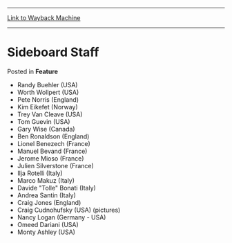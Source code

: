 
---
[Link to Wayback Machine](https://web.archive.org/web/20211203092601/https://magic.wizards.com/en/articles/archive/feature/sideboard-staff-2000-01-01-0)

[_metadata_:wayback_url]:- "https://magic.wizards.com/en/articles/archive/feature/sideboard-staff-2000-01-01-0"
[_metadata_:wayback_raw_url]:- "https://web.archive.org/web/20211203092601id_/https://magic.wizards.com/en/articles/archive/feature/sideboard-staff-2000-01-01-0"
[_metadata_:wayback_capture_timestamp]:- "2021-12-03 09:26:01+00:00"
[_metadata_:description]:- "Randy Buehler (USA) Worth Wollpert (USA) Pete Norris (England) Kim Eikefet (Norway) Trey Van Cleave (USA) Tom Guevin (USA) Gary Wise (Canada) Ben Ronaldson (England) Lionel Benezech (France) Manuel Bevand (France) Jerome Mioso (France) Julien Silverstone (France) Ilja Rotelli (Italy) Marco Makuz (Italy) Davide `Tolle` Bonati (Italy) Andrea Santin (Italy) Craig Jones (England)"
[_metadata_:generator]:- "Drupal 7 (http://drupal.org)"
---


Sideboard Staff
===============



 Posted in **Feature**












* Randy Buehler (USA)
* Worth Wollpert (USA)
* Pete Norris (England)
* Kim Eikefet (Norway)
* Trey Van Cleave (USA)
* Tom Guevin (USA)
* Gary Wise (Canada)
* Ben Ronaldson (England)
* Lionel Benezech (France)
* Manuel Bevand (France)
* Jerome Mioso (France)
* Julien Silverstone (France)
* Ilja Rotelli (Italy)
* Marco Makuz (Italy)
* Davide "Tolle" Bonati (Italy)
* Andrea Santin (Italy)
* Craig Jones (England)
* Craig Cudnohufsky (USA) (pictures)
* Nancy Logan (Germany - USA)
* Omeed Dariani (USA)
* Monty Ashley (USA)






